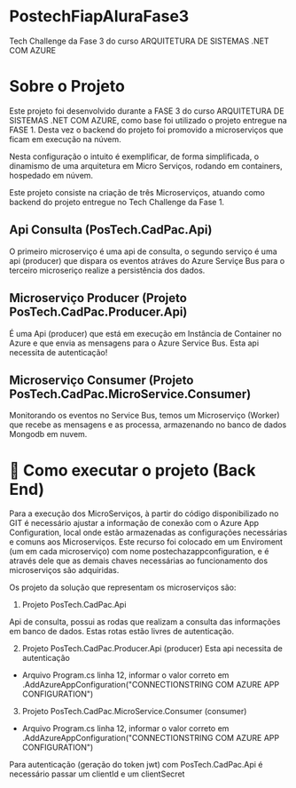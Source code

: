 # PostechFiapAluraFase3
Tech Challenge da Fase 3 do curso ARQUITETURA DE SISTEMAS .NET COM AZURE

# Sobre o Projeto

Este projeto foi desenvolvido durante a FASE 3 do curso ARQUITETURA DE SISTEMAS .NET COM AZURE, como base foi utilizado o projeto entregue na FASE 1. Desta vez o backend do projeto foi promovido a microserviços que ficam em execução na núvem.

Nesta configuração o intuito é exemplificar, de forma simplificada, o dinamismo de uma arquitetura em Micro Serviços, rodando em containers, hospedado em núvem.

Este projeto consiste na criação de três Microserviços, atuando como backend do projeto entregue no Tech Challenge da Fase 1.

## Api Consulta (PosTech.CadPac.Api)
O primeiro microserviço é uma api de consulta, o segundo serviço é uma api (producer) que dispara os eventos atráves do Azure Serviçe Bus para o terceiro microseriço realize a persistência dos dados.

## Microserviço Producer (Projeto PosTech.CadPac.Producer.Api)
É uma Api (producer) que está em execução em Instância de Container no Azure e que envia as mensagens para o Azure Service Bus.
Esta api necessita de autenticação!

## Microserviço Consumer (Projeto PosTech.CadPac.MicroService.Consumer)
Monitorando os eventos no Service Bus, temos um Microserviço (Worker) que recebe as mensagens e as processa, armazenando no banco de dados Mongodb em nuvem.

# 🔧 Como executar o projeto (Back End)

Para a execução dos MicroServiços, à partir do código disponibilizado no GIT é necessário ajustar a informação de conexão com o Azure App Configuration, local onde estão armazenadas as configurações necessárias e comuns aos Microserviços. Este recurso foi colocado em um Enviroment (um em cada microserviço) com nome postechazappconfiguration, e é através dele que as demais chaves necessárias ao funcionamento dos microserviços são adquiridas.

Os projeto da solução que representam os microserviços são:
1) Projeto PosTech.CadPac.Api 

Api de consulta, possui as rodas que realizam a consulta das informações em banco de dados. Estas rotas estão livres de autenticação.

2) Projeto PosTech.CadPac.Producer.Api (producer)
Esta api necessita de autenticação
	
- Arquivo Program.cs linha 12, informar o valor correto em
  .AddAzureAppConfiguration("CONNECTIONSTRING COM AZURE APP CONFIGURATION")

3) Projeto PosTech.CadPac.MicroService.Consumer (consumer)
- Arquivo Program.cs linha 12, informar o valor correto em
  .AddAzureAppConfiguration("CONNECTIONSTRING COM AZURE APP CONFIGURATION")

Para autenticação (geração do token jwt) com PosTech.CadPac.Api é necessário passar um clientId e um clientSecret
